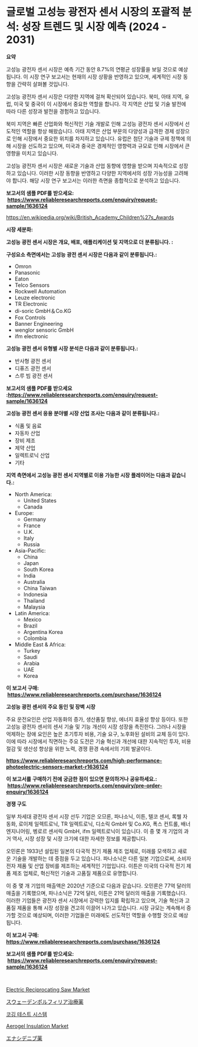 <p><h1>글로벌 고성능 광전자 센서 시장의 포괄적 분석: 성장 트렌드 및 시장 예측 (2024 - 2031)</h1></p><p><strong>요약</strong></p>
<p><p>고성능 광전자 센서 시장은 예측 기간 동안 8.7%의 연평균 성장률을 보일 것으로 예상됩니다. 이 시장 연구 보고서는 현재의 시장 상황을 반영하고 있으며, 세계적인 시장 동향을 간략히 살펴볼 것입니다. </p><p>고성능 광전자 센서 시장은 다양한 지역에 걸쳐 확산되어 있습니다. 북미, 아태 지역, 유럽, 미국 및 중국이 이 시장에서 중요한 역할을 합니다. 각 지역은 산업 및 기술 발전에 따라 다른 성장과 발전을 경험하고 있습니다.</p><p>북미 지역은 빠른 산업화와 혁신적인 기술 개발로 인해 고성능 광전자 센서 시장에서 선도적인 역할을 항상 해왔습니다. 아태 지역은 산업 부문의 다양성과 급격한 경제 성장으로 인해 시장에서 중요한 위치를 차지하고 있습니다. 유럽은 첨단 기술과 규제 정책에 의해 시장을 선도하고 있으며, 미국과 중국은 경제적인 영향력과 규모로 인해 시장에서 큰 영향을 미치고 있습니다.</p><p>고성능 광전자 센서 시장은 새로운 기술과 산업 동향에 영향을 받으며 지속적으로 성장하고 있습니다. 이러한 시장 동향을 반영하고 다양한 지역에서의 성장 가능성을 고려해야 합니다. 해당 시장 연구 보고서는 이러한 측면을 종합적으로 분석하고 있습니다.</p></p>
<p><strong>보고서의 샘플 PDF를 받으세요: &nbsp;<a href="https://www.reliableresearchreports.com/enquiry/request-sample/1636124">https://www.reliableresearchreports.com/enquiry/request-sample/1636124</a></strong></p>
<p><a href="https://en.wikipedia.org/wiki/British_Academy_Children%27s_Awards">https://en.wikipedia.org/wiki/British_Academy_Children%27s_Awards</a></p>
<p><strong>시장 세분화:</strong></p>
<p><strong> 고성능 광전 센서 시장은 개요, 배포, 애플리케이션 및 지역으로 더 분류됩니다. :</strong></p>
<p><strong>구성요소 측면에서는 고성능 광전 센서 시장은 다음과 같이 분류됩니다.:</strong></p>
<p><ul><li>Omron</li><li>Panasonic</li><li>Eaton</li><li>Telco Sensors</li><li>Rockwell Automation</li><li>Leuze electronic</li><li>TR Electronic</li><li>di-soric GmbH＆Co.KG</li><li>Fox Controls</li><li>Banner Engineering</li><li>wenglor sensoric GmbH</li><li>ifm electronic</li></ul></p>
<p><strong> 고성능 광전 센서 유형별 시장 분석은 다음과 같이 분류됩니다.:</strong></p>
<p><ul><li>반사형 광전 센서</li><li>디퓨즈 광전 센서</li><li>스루 빔 광전 센서</li></ul></p>
<p><strong>보고서의 샘플 PDF를 받으세요 :<a href="https://www.reliableresearchreports.com/enquiry/request-sample/1636124">https://www.reliableresearchreports.com/enquiry/request-sample/1636124</a></strong></p>
<p><strong> 고성능 광전 센서 응용 분야별 시장 산업 조사는 다음과 같이 분류됩니다.:</strong></p>
<p><ul><li>식품 및 음료</li><li>자동차 산업</li><li>장비 제조</li><li>제약 산업</li><li>일렉트로닉 산업</li><li>기타</li></ul></p>
<p><strong>지역 측면에서 고성능 광전 센서 지역별로 이용 가능한 시장 플레이어는 다음과 같습니다.:</strong></p>
<p><ul>
    <li>
        North America:
        <ul>
            <li>United States</li>
            <li>Canada</li>
        </ul>
    </li>
    <li>
        Europe:
        <ul>
            <li>Germany</li>
            <li>France</li>
            <li>U.K.</li>
            <li>Italy</li>
            <li>Russia</li>
        </ul>
    </li>
    <li>
        Asia-Pacific:
        <ul>
            <li>China</li>
            <li>Japan</li>
            <li>South Korea</li>
            <li>India</li>
            <li>Australia</li>
            <li>China Taiwan</li>
            <li>Indonesia</li>
            <li>Thailand</li>
            <li>Malaysia</li>
        </ul>
    </li>
    <li>
        Latin America:
        <ul>
            <li>Mexico</li>
            <li>Brazil</li>
            <li>Argentina Korea</li>
            <li>Colombia</li>
        </ul>
    </li>
    <li>
        Middle East & Africa:
        <ul>
            <li>Turkey</li>
            <li>Saudi</li>
            <li>Arabia</li>
            <li>UAE</li>
            <li>Korea</li>
        </ul>
    </li>
    </ul></p>
<p><strong>이 보고서 구매: &nbsp;<a href="https://www.reliableresearchreports.com/purchase/1636124">https://www.reliableresearchreports.com/purchase/1636124</a></strong></p>
<p><strong>고성능 광전 센서의 주요 동인 및 장벽 시장</strong></p>
<p><p>주요 운전요인은 산업 자동화의 증가, 생산품질 향상, 에너지 효율성 향상 등이다. 또한 고성능 광전자 센서의 센서 기술 및 기능 개선이 시장 성장을 촉진한다. 그러나 시장을 억제하는 장애 요인은 높은 초기투자 비용, 기술 요구, 노후화된 설비의 교체 등이 있다. 이에 따라 시장에서 직면하는 주요 도전은 기술 혁신과 개선에 대한 지속적인 투자, 비용절감 및 생산성 향상을 위한 노력, 경쟁 환경 속에서의 기회 발굴이다.</p></p>
<p><strong><a href="https://www.reliableresearchreports.com/high-performance-photoelectric-sensors-market-r1636124">https://www.reliableresearchreports.com/high-performance-photoelectric-sensors-market-r1636124</a></strong></p>
<p><strong>이 보고서를 구매하기 전에 궁금한 점이 있으면 문의하거나 공유하세요.: &nbsp;<a href="https://www.reliableresearchreports.com/enquiry/pre-order-enquiry/1636124">https://www.reliableresearchreports.com/enquiry/pre-order-enquiry/1636124</a></strong></p>
<p><strong>경쟁 구도</strong></p>
<p><p>일부 차세대 광전자 센서 시장 선두 기업은 오므론, 파나소닉, 이튼, 텔코 센서, 록웰 자동화, 로이제 일렉트로닉, TR 일렉트로닉, 디소릭 GmbH 및 Co.KG, 폭스 컨트롤, 배너 엔지니어링, 벵로르 센서릭 GmbH, ifm 일렉트로닉이 있습니다. 이 중 몇 개 기업의 과거 역사, 시장 성장 및 시장 크기에 대한 자세한 정보를 제공합니다.</p><p>오민론은 1933년 설립된 일본의 다국적 전기 제품 제조 업체로, 미래를 모색하고 새로운 기술을 개발하는 데 중점을 두고 있습니다. 파나소닉은 다른 일본 기업으로써, 소비자 전자 제품 및 산업 장비를 제조하는 세계적인 기업입니다. 이튼은 미국의 다국적 전기 제품 제조 업체로, 혁신적인 기술과 고품질 제품으로 유명합니다.</p><p>이 중 몇 개 기업의 매출액은 2020년 기준으로 다음과 같습니다. 오민론은 77억 달러의 매출을 기록했으며, 파나소닉은 72억 달러, 이튼은 21억 달러의 매출을 기록했습니다. 이러한 기업들은 광전자 센서 시장에서 강력한 입지를 확립하고 있으며, 기술 혁신과 고품질 제품을 통해 시장 성장을 견고히 이끌어 나가고 있습니다. 시장 규모는 계속해서 증가할 것으로 예상되며, 이러한 기업들은 미래에도 선도적인 역할을 수행할 것으로 예상됩니다.</p></p>
<p><strong>이 보고서 구매: &nbsp; <a href="https://www.reliableresearchreports.com/purchase/1636124">https://www.reliableresearchreports.com/purchase/1636124</a></strong></p>
<p><strong>보고서의 샘플 PDF를 받으세요: &nbsp;<a href="https://www.reliableresearchreports.com/enquiry/request-sample/1636124">https://www.reliableresearchreports.com/enquiry/request-sample/1636124</a></strong><strong></strong></p>
<p>&nbsp;</p>
<p><p><a href="https://issuu.com/reportprime-2/docs/electric-reciprocating-saw-market-size-2030.pptx">Electric Reciprocating Saw Market</a></p><p><a href="https://github.com/oqoeusbvpadwjs08/Market-Research-Report-List-2/blob/main/9665716134580.md">スウェーデンポルフィリア治療薬</a></p><p><a href="https://github.com/JackieFauhey9089475/Market-Research-Report-List-2/blob/main/7229828139853.md">코깅 테스트 시스템</a></p><p><a href="https://github.com/HenrietteMills1/Market-Research-Report-List-1/blob/main/aerogel-insulation-market.md">Aerogel Insulation Market</a></p><p><a href="https://github.com/AaronVargas43/Market-Research-Report-List-2/blob/main/1959693134581.md">エナシデニブ薬</a></p></p>